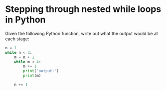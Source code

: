 # Stepping through nested while loops in Python

Given the following Python function, write out what the output would be at each stage:

```python   
n = 1
while n < 3:
    m = n + 1
    while m < 4:
        m += 1
        print('output:')
        print(m)

    n += 1
```
